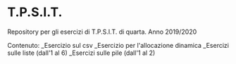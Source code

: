 # T.P.S.I.T.
Repository per gli esercizi di T.P.S.I.T. di quarta. Anno 2019/2020

Contenuto: 
  _Esercizio sul csv
  _Esercizio per l'allocazione dinamica
  _Esercizi sulle liste (dall'1 al 6)
  _Esercizi sulle pile (dall'1 al 2)
